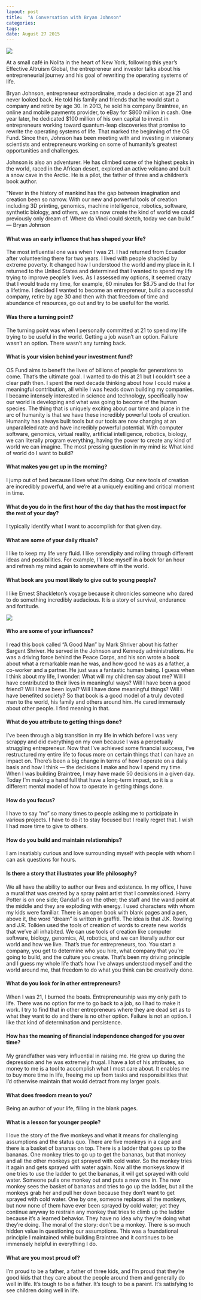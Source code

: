 ```yaml
---
layout: post
title:  "A Conversation with Bryan Johnson"
categories: 
tags: 
date: August 27 2015
---
```


<img src="/media/bryanjohnson.jpg" />

At a small café in Nolita in the heart of New York, following this year’s Effective Altruism Global, the entrepreneur and investor talks about his entrepreneurial journey and his goal of rewriting the operating systems of life.

Bryan Johnson, entrepreneur extraordinaire, made a decision at age 21 and never looked back. He told his family and friends that he would start a company and retire by age 30. In 2013, he sold his company Braintree, an online and mobile payments provider, to eBay for $800 million in cash. One year later, he dedicated $100 million of his own capital to invest in entrepreneurs working toward quantum-leap discoveries that promise to rewrite the operating systems of life. That marked the beginning of the OS Fund. Since then, Johnson has been meeting with and investing in visionary scientists and entrepreneurs working on some of humanity’s greatest opportunities and challenges.

Johnson is also an adventurer. He has climbed some of the highest peaks in the world, raced in the African desert, explored an active volcano and built a snow cave in the Arctic. He is a pilot, the father of three and a children’s book author.

“Never in the history of mankind has the gap between imagination and creation been so narrow. With our new and powerful tools of creation including 3D printing, genomics, machine intelligence, robotics, software, synthetic biology, and others, we can now create the kind of world we could previously only dream of. Where da Vinci could sketch, today we can build.”
— Bryan Johnson

#### What was an early influence that has shaped your life?
The most influential one was when I was 21. I had returned from Ecuador after volunteering there for two years. I lived with people shackled by extreme poverty. It changed how I understood the world and my place in it. I returned to the United States and determined that I wanted to spend my life trying to improve people’s lives. As I assessed my options, it seemed crazy that I would trade my time, for example, 60 minutes for $8.75 and do that for a lifetime. I decided I wanted to become an entrepreneur, build a successful company, retire by age 30 and then with that freedom of time and abundance of resources, go out and try to be useful for the world.

#### Was there a turning point?
The turning point was when I personally committed at 21 to spend my life trying to be useful in the world. Getting a job wasn’t an option. Failure wasn’t an option. There wasn’t any turning back.

#### What is your vision behind your investment fund?
OS Fund aims to benefit the lives of billions of people for generations to come. That’s the ultimate goal. I wanted to do this at 21 but I couldn’t see a clear path then. I spent the next decade thinking about how I could make a meaningful contribution, all while I was heads down building my companies. I became intensely interested in science and technology, specifically how our world is developing and what was going to become of the human species. The thing that is uniquely exciting about our time and place in the arc of humanity is that we have these incredibly powerful tools of creation. Humanity has always built tools but our tools are now changing at an unparalleled rate and have incredibly powerful potential. With computer software, genomics, virtual reality, artificial intelligence, robotics, biology, we can literally program everything, having the power to create any kind of world we can imagine. The most pressing question in my mind is: What kind of world do I want to build?

#### What makes you get up in the morning?
I jump out of bed because I love what I’m doing. Our new tools of creation are incredibly powerful, and we’re at a uniquely exciting and critical moment in time.

#### What do you do in the first hour of the day that has the most impact for the rest of your day?
I typically identify what I want to accomplish for that given day.

#### What are some of your daily rituals?
I like to keep my life very fluid. I like serendipity and rolling through different ideas and possibilities. For example, I’ll lose myself in a book for an hour and refresh my mind again to somewhere off in the world.

#### What book are you most likely to give out to young people?
I like Ernest Shackleton’s voyage because it chronicles someone who dared to do something incredibly audacious. It is a story of survival, endurance and fortitude.

<img src="/media/johnsonlink.jpg" />

#### Who are some of your influences?
I read this book called “A Good Man” by Mark Shriver about his father Sargent Shriver. He served in the Johnson and Kennedy administrations. He was a driving force behind the Peace Corps, and his son wrote a book about what a remarkable man he was, and how good he was as a father, a co-worker and a partner. He just was a fantastic human being. I guess when I think about my life, I wonder: What will my children say about me? Will I have contributed to their lives in meaningful ways? Will I have been a good friend? Will I have been loyal? Will I have done meaningful things? Will I have benefited society? So that book is a good model of a truly devoted man to the world, his family and others around him. He cared immensely about other people. I find meaning in that.

#### What do you attribute to getting things done?
I’ve been through a big transition in my life in which before I was very scrappy and did everything on my own because I was a perpetually struggling entrepreneur. Now that I’ve achieved some financial success, I’ve restructured my entire life to focus more on certain things that I can have an impact on. There’s been a big change in terms of how I operate on a daily basis and how I think — the decisions I make and how I spend my time. When I was building Braintree, I may have made 50 decisions in a given day. Today I’m making a hand full that have a long-term impact, so it is a different mental model of how to operate in getting things done.

#### How do you focus?
I have to say “no” so many times to people asking me to participate in various projects. I have to do it to stay focused but I really regret that. I wish I had more time to give to others.

#### How do you build and maintain relationships?
I am insatiably curious and love surrounding myself with people with whom I can ask questions for hours.

#### Is there a story that illustrates your life philosophy?
We all have the ability to author our lives and existence. In my office, I have a mural that was created by a spray paint artist that I commissioned. Harry Potter is on one side; Gandalf is on the other; the staff and the wand point at the middle and they are exploding with energy. I used characters with whom my kids were familiar. There is an open book with blank pages and a pen, above it, the word “dream” is written in graffiti. The idea is that J.K. Rowling and J.R. Tolkien used the tools of creation of words to create new worlds that we’ve all inhabited. We can use tools of creation like computer software, biology, genomics, AI, robotics, and we can literally author our world and how we live. That’s true for entrepreneurs, too. You start a company, you get to determine who you hire, what company that you’re going to build, and the culture you create. That’s been my driving principle and I guess my whole life that’s how I’ve always understood myself and the world around me, that freedom to do what you think can be creatively done.

#### What do you look for in other entrepreneurs?
When I was 21, I burned the boats. Entrepreneurship was my only path to life. There was no option for me to go back to a job, so I had to make it work. I try to find that in other entrepreneurs where they are dead set as to what they want to do and there is no other option. Failure is not an option. I like that kind of determination and persistence.

#### How has the meaning of financial independence changed for you over time?
My grandfather was very influential in raising me. He grew up during the depression and he was extremely frugal. I have a lot of his attributes, so money to me is a tool to accomplish what I most care about. It enables me to buy more time in life, freeing me up from tasks and responsibilities that I’d otherwise maintain that would detract from my larger goals.

#### What does freedom mean to you?
Being an author of your life, filling in the blank pages.

#### What is a lesson for younger people?
I love the story of the five monkeys and what it means for challenging assumptions and the status quo. There are five monkeys in a cage and there is a basket of bananas on top. There is a ladder that goes up to the bananas. One monkey tries to go up to get the bananas, but that monkey and all the other monkeys get sprayed with cold water. So the monkey tries it again and gets sprayed with water again. Now all the monkeys know if one tries to use the ladder to get the bananas, it will get sprayed with cold water. Someone pulls one monkey out and puts a new one in. The new monkey sees the basket of bananas and tries to go up the ladder, but all the monkeys grab her and pull her down because they don’t want to get sprayed with cold water. One by one, someone replaces all the monkeys, but now none of them have ever been sprayed by cold water; yet they continue anyway to restrain any monkey that tries to climb up the ladder because it’s a learned behavior. They have no idea why they’re doing what they’re doing. The moral of the story: don’t be a monkey. There is so much hidden value in questioning our assumptions. This was a foundational principle I maintained while building Braintree and it continues to be immensely helpful in everything I do.

#### What are you most proud of?
I’m proud to be a father, a father of three kids, and I’m proud that they’re good kids that they care about the people around them and generally do well in life. It’s tough to be a father. It’s tough to be a parent. It’s satisfying to see children doing well in life.